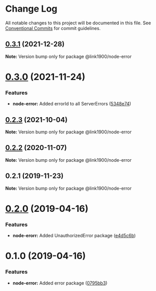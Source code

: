 # Change Log

All notable changes to this project will be documented in this file.
See [Conventional Commits](https://conventionalcommits.org) for commit guidelines.

<a name="0.3.1"></a>
## [0.3.1](https://github.com/projects/link1900/repos/link1900/compare/diff?targetBranch=refs%2Ftags%2F@link1900/node-error@0.3.0&sourceBranch=refs%2Ftags%2F@link1900/node-error@0.3.1) (2021-12-28)

**Note:** Version bump only for package @link1900/node-error





<a name="0.3.0"></a>
# [0.3.0](https://github.com/projects/link1900/repos/link1900/compare/diff?targetBranch=refs%2Ftags%2F@link1900/node-error@0.2.3&sourceBranch=refs%2Ftags%2F@link1900/node-error@0.3.0) (2021-11-24)


### Features

* **node-error:** Added errorId to all ServerErrors ([5348e74](https://github.com/projects/link1900/repos/link1900/commits/5348e74))





<a name="0.2.3"></a>

## [0.2.3](https://github.com/projects/link1900/repos/link1900/compare/diff?targetBranch=refs%2Ftags%2F@link1900/node-error@0.2.2&sourceBranch=refs%2Ftags%2F@link1900/node-error@0.2.3) (2021-10-04)

**Note:** Version bump only for package @link1900/node-error

<a name="0.2.2"></a>

## [0.2.2](https://github.com/projects/link1900/repos/link1900/compare/diff?targetBranch=refs%2Ftags%2F@link1900/node-error@0.2.1&sourceBranch=refs%2Ftags%2F@link1900/node-error@0.2.2) (2020-11-07)

**Note:** Version bump only for package @link1900/node-error

<a name="0.2.1"></a>

## 0.2.1 (2019-11-23)

**Note:** Version bump only for package @link1900/node-error

<a name="0.2.0"></a>

# [0.2.0](https://github.com/projects/link1900/repos/link1900/compare/diff?targetBranch=refs%2Ftags%2F@link1900/node-error@0.1.0&sourceBranch=refs%2Ftags%2F@link1900/node-error@0.2.0) (2019-04-16)

### Features

- **node-erorr:** Added UnauthorizedError package ([e4d5c6b](https://github.com/projects/link1900/repos/link1900/commits/e4d5c6b))

<a name="0.1.0"></a>

# 0.1.0 (2019-04-16)

### Features

- **node-error:** Added error package ([0795bb3](https://github.com/projects/link1900/repos/link1900/commits/0795bb3))
